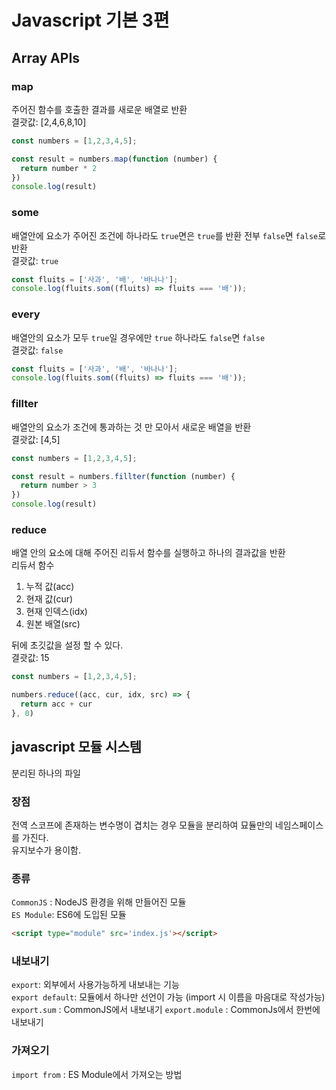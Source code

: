 # **Javascript 기본 3편**

## **Array APIs**

### **map**

주어진 함수를 호출한 결과를 새로운 배열로 반환  
결괏값: [2,4,6,8,10]

```javascript
const numbers = [1,2,3,4,5];

const result = numbers.map(function (number) {
  return number * 2
})
console.log(result)
```

### **some**

배열안에 요소가 주어진 조건에 하나라도 `true`면은 `true`를 반환 전부 `false`면 `false`로 반환  
결괏값: `true`

```javascript
const fluits = ['사과', '배', '바나나'];
console.log(fluits.som((fluits) => fluits === '배'));
```

### **every**

배열안의 요소가 모두 `true`일 경우에만 `true` 하나라도 `false`면 `false`  
결괏값: `false`

```javascript
const fluits = ['사과', '배', '바나나'];
console.log(fluits.som((fluits) => fluits === '배'));
```

### **fillter**

배열안의 요소가 조건에 통과하는 것 만 모아서 새로운 배열을 반환  
결괏값: [4,5]

```javascript
const numbers = [1,2,3,4,5];

const result = numbers.fillter(function (number) {
  return number > 3
})
console.log(result)
```

### **reduce**

배열 안의 요소에 대해 주어진 리듀서 함수를 실행하고 하나의 결과값을 반환  
리듀서 함수  

1. 누적 값(acc)
2. 현재 값(cur)
3. 현재 인덱스(idx)
4. 원본 배열(src)

뒤에 초깃값을 설정 할 수 있다.  
결괏값: 15

```javascript
const numbers = [1,2,3,4,5];

numbers.reduce((acc, cur, idx, src) => {
  return acc + cur
}, 0)

```

## **javascript 모듈 시스템**

분리된 하나의 파일

### **장점**

전역 스코프에 존재하는 변수명이 겹치는 경우 모듈을 분리하여 묘듈만의 네임스페이스를 가진다.  
유지보수가 용이함.

### **종류**

`CommonJS` : NodeJS 환경을 위해 만들어진 모듈  
`ES Module`: ES6에 도입된 모듈  
```html
<script type="module" src='index.js'></script>
```

### **내보내기**

`export`: 외부에서 사용가능하게 내보내는 기능  
`export default`: 모듈에서 하나만 선언이 가능 (import 시 이름을 마음대로 작성가능)  
`export.sum` : CommonJS에서 내보내기
`export.module` : CommonJs에서 한번에 내보내기

### **가져오기**

`import from` : ES Module에서 가져오는 방법

